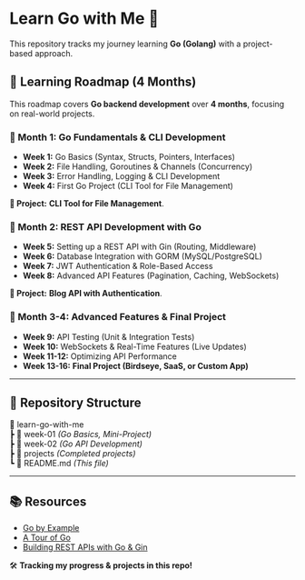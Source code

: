 # Learn Go with Me 🦾

This repository tracks my journey learning **Go (Golang)** with a project-based approach. 

## 📅 Learning Roadmap (4 Months)
This roadmap covers **Go backend development** over **4 months**, focusing on real-world projects.

### 📌 Month 1: Go Fundamentals & CLI Development
- **Week 1:** Go Basics (Syntax, Structs, Pointers, Interfaces)
- **Week 2:** File Handling, Goroutines & Channels (Concurrency)
- **Week 3:** Error Handling, Logging & CLI Development
- **Week 4:** First Go Project (CLI Tool for File Management)

**📍 Project:** **CLI Tool for File Management**.

### 📌 Month 2: REST API Development with Go
- **Week 5:** Setting up a REST API with Gin (Routing, Middleware)
- **Week 6:** Database Integration with GORM (MySQL/PostgreSQL)
- **Week 7:** JWT Authentication & Role-Based Access
- **Week 8:** Advanced API Features (Pagination, Caching, WebSockets)

**📍 Project:** **Blog API with Authentication**.

### 📌 Month 3-4: Advanced Features & Final Project
- **Week 9:** API Testing (Unit & Integration Tests)
- **Week 10:** WebSockets & Real-Time Features (Live Updates)
- **Week 11-12:** Optimizing API Performance
- **Week 13-16:** **Final Project (Birdseye, SaaS, or Custom App)**

---

## 📁 Repository Structure
📂 learn-go-with-me  
 ┣ 📂 week-01 _(Go Basics, Mini-Project)_  
 ┣ 📂 week-02 _(Go API Development)_  
 ┣ 📂 projects _(Completed projects)_  
 ┗ 📜 README.md _(This file)_  


---

## 📚 Resources
- [Go by Example](https://gobyexample.com/)
- [A Tour of Go](https://tour.golang.org/)
- [Building REST APIs with Go & Gin](https://github.com/gin-gonic/gin)

🛠 **Tracking my progress & projects in this repo!**

